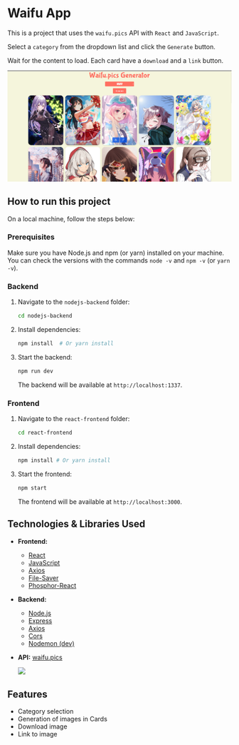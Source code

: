 # Waifu App

This is a project that uses the `waifu.pics` API with `React` and `JavaScript`.

Select a `category` from the dropdown list and click the `Generate` button.

Wait for the content to load. Each card have a `download` and a `link` button.

![](.assets/pics.png)

## How to run this project

On a local machine, follow the steps below:

### Prerequisites

Make sure you have Node.js and npm (or yarn) installed on your machine. You can check the versions with the commands `node -v` and `npm -v` (or `yarn -v`).

### Backend

1.  Navigate to the `nodejs-backend` folder:

    ```sh
    cd nodejs-backend
    ```

2.  Install dependencies:

    ```sh
    npm install  # Or yarn install
    ```

3.  Start the backend:

    ```sh
    npm run dev
    ```

    The backend will be available at `http://localhost:1337`.

### Frontend

1.  Navigate to the `react-frontend` folder:

    ```sh
    cd react-frontend
    ```

2.  Install dependencies:

    ```sh
    npm install # Or yarn install
    ```

3.  Start the frontend:

    ```sh
    npm start
    ```

    The frontend will be available at `http://localhost:3000`.

## Technologies & Libraries Used

*   **Frontend:**
    *   [React](https://pt-br.legacy.reactjs.org/)
    *   [JavaScript](https://developer.mozilla.org/pt-BR/docs/Web/JavaScript)
    *   [Axios](https://www.npmjs.com/package/axios)
    *   [File-Saver](https://www.npmjs.com/package/file-saver)
    *   [Phosphor-React](https://www.npmjs.com/package/phosphor-react)
*   **Backend:**
    *   [Node.js](https://nodejs.org/en)
    *   [Express](https://www.npmjs.com/package/express)
    *   [Axios](https://www.npmjs.com/package/axios)
    *   [Cors](https://www.npmjs.com/package/cors)
    *   [Nodemon (dev)](https://www.npmjs.com/package/nodemon)
*   **API:** [waifu.pics](https://waifu.pics/docs)

    ![](https://raw.githubusercontent.com/Waifu-pics/waifu-api/master/.github/assets/banner.png)

## Features

*   Category selection
*   Generation of images in Cards
*   Download image
*   Link to image 